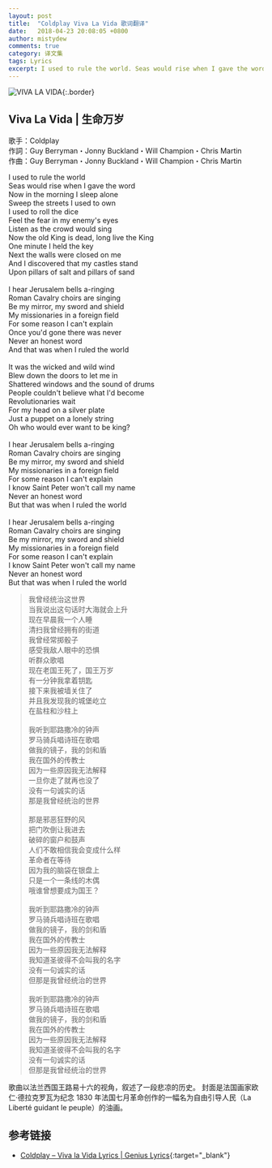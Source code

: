 ```yaml
---
layout: post
title:  "Coldplay Viva La Vida 歌词翻译"
date:   2018-04-23 20:08:05 +0800
author: mistydew
comments: true
category: 译文集
tags: Lyrics
excerpt: I used to rule the world. Seas would rise when I gave the word. Now in the morning I sleep alone. Sweep the streets I used to own.
---
```

![VIVA LA VIDA](https://mistydew.github.io/assets/images/cover/misc/VIVA%20LA%20VIDA.jpg){:.border}

## Viva La Vida | 生命万岁

歌手：Coldplay<br>
作詞：Guy Berryman・Jonny Buckland・Will Champion・Chris Martin<br>
作曲：Guy Berryman・Jonny Buckland・Will Champion・Chris Martin

<div class="lyric-original">
<p>
I used to rule the world<br>
Seas would rise when I gave the word<br>
Now in the morning I sleep alone<br>
Sweep the streets I used to own<br>
I used to roll the dice<br>
Feel the fear in my enemy's eyes<br>
Listen as the crowd would sing<br>
Now the old King is dead, long live the King<br>
One minute I held the key<br>
Next the walls were closed on me<br>
And I discovered that my castles stand<br>
Upon pillars of salt and pillars of sand<br>
<br>
I hear Jerusalem bells a-ringing<br>
Roman Cavalry choirs are singing<br>
Be my mirror, my sword and shield<br>
My missionaries in a foreign field<br>
For some reason I can't explain<br>
Once you'd gone there was never<br>
Never an honest word<br>
And that was when I ruled the world<br>
<br>
It was the wicked and wild wind<br>
Blew down the doors to let me in<br>
Shattered windows and the sound of drums<br>
People couldn't believe what I'd become<br>
Revolutionaries wait<br>
For my head on a silver plate<br>
Just a puppet on a lonely string<br>
Oh who would ever want to be king?<br>
<br>
I hear Jerusalem bells a-ringing<br>
Roman Cavalry choirs are singing<br>
Be my mirror, my sword and shield<br>
My missionaries in a foreign field<br>
For some reason I can't explain<br>
I know Saint Peter won't call my name<br>
Never an honest word<br>
But that was when I ruled the world<br>
<br>
I hear Jerusalem bells a-ringing<br>
Roman Cavalry choirs are singing<br>
Be my mirror, my sword and shield<br>
My missionaries in a foreign field<br>
For some reason I can't explain<br>
I know Saint Peter won't call my name<br>
Never an honest word<br>
But that was when I ruled the world
</p>
</div>

<div class="lyric-translation">
<blockquote>
我曾经统治这世界<br>
当我说出这句话时大海就会上升<br>
现在早晨我一个人睡<br>
清扫我曾经拥有的街道<br>
我曾经常掷骰子<br>
感受我敌人眼中的恐惧<br>
听群众歌唱<br>
现在老国王死了，国王万岁<br>
有一分钟我拿着钥匙<br>
接下来我被墙关住了<br>
并且我发现我的城堡屹立<br>
在盐柱和沙柱上<br>
<br>
我听到耶路撒冷的钟声<br>
罗马骑兵唱诗班在歌唱<br>
做我的镜子，我的剑和盾<br>
我在国外的传教士<br>
因为一些原因我无法解释<br>
一旦你走了就再也没了<br>
没有一句诚实的话<br>
那是我曾经统治的世界<br>
<br>
那是邪恶狂野的风<br>
把门吹倒让我进去<br>
破碎的窗户和鼓声<br>
人们不敢相信我会变成什么样<br>
革命者在等待<br>
因为我的脑袋在银盘上<br>
只是一个一条线的木偶<br>
哦谁曾想要成为国王？<br>
<br>
我听到耶路撒冷的钟声<br>
罗马骑兵唱诗班在歌唱<br>
做我的镜子，我的剑和盾<br>
我在国外的传教士<br>
因为一些原因我无法解释<br>
我知道圣彼得不会叫我的名字<br>
没有一句诚实的话<br>
但那是我曾经统治的世界<br>
<br>
我听到耶路撒冷的钟声<br>
罗马骑兵唱诗班在歌唱<br>
做我的镜子，我的剑和盾<br>
我在国外的传教士<br>
因为一些原因我无法解释<br>
我知道圣彼得不会叫我的名字<br>
没有一句诚实的话<br>
但那是我曾经统治的世界
</blockquote>
</div>

歌曲以法兰西国王路易十六的视角，叙述了一段悲凉的历史。
封面是法国画家欧仁·德拉克罗瓦为纪念 1830 年法国七月革命创作的一幅名为自由引导人民（La Liberté guidant le peuple）的油画。

## 参考链接

* [Coldplay – Viva la Vida Lyrics \| Genius Lyrics](https://genius.com/Coldplay-viva-la-vida-lyrics){:target="_blank"}
